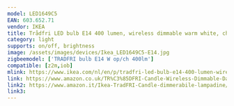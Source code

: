 ```yaml
---
model: LED1649C5
EAN: 603.652.71
vendor: IKEA
title: Trådfri LED bulb E14 400 lumen, wireless dimmable warm white, chandelier opal
category: light
supports: on/off, brightness
image: /assets/images/devices/Ikea_LED1649C5-E14.jpg
zigbeemodel: ['TRADFRI bulb E14 W op/ch 400lm']
compatible: [z2m,iob]
mlink: https://www.ikea.com/nl/en/p/tradfri-led-bulb-e14-400-lumen-wireless-dimmable-warm-white-chandelier-opal-white-60365271/
link: https://www.amazon.co.uk/TR%C3%85DFRI-Candle-Wireless-Dimmable-Daylight/dp/B07L34T73B
link2: https://www.amazon.it/Ikea-TradFRI-Candle-dimmerabile-lampadine/dp/B07R5Q7M6G
link3: 
---
```

